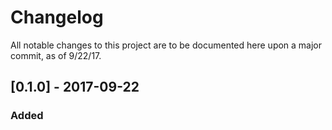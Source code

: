 # Changelog
All notable changes to this project are to be documented here upon a major commit, as of 9/22/17.

## [0.1.0] - 2017-09-22
### Added
